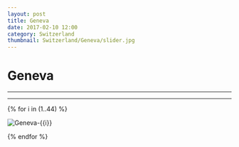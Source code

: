 ```yaml
---
layout: post
title: Geneva
date: 2017-02-10 12:00
category: Switzerland
thumbnail: Switzerland/Geneva/slider.jpg
---
```


# Geneva

---



---

{% for i in (1..44) %}

![Geneva-{{i}}](/assets/img/travel/Switzerland/Geneva/Geneva-{{i}}.jpg)

{% endfor %}
